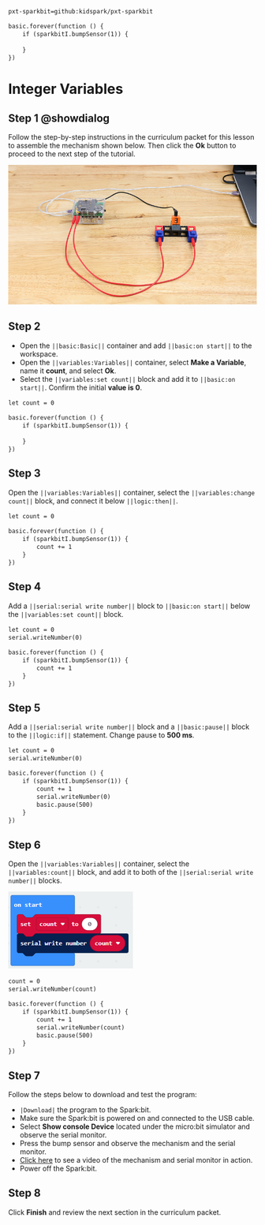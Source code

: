 ```package
pxt-sparkbit=github:kidspark/pxt-sparkbit
```

```template
basic.forever(function () {
    if (sparkbitI.bumpSensor(1)) {
    	
    }
})
```

# Integer Variables

## Step 1 @showdialog

Follow the step-by-step instructions in the curriculum packet for this lesson to assemble the mechanism shown below. Then click the **Ok** button to proceed to the next step of the tutorial.

![integer-variables-1](https://raw.githubusercontent.com/KidSpark/tutorials/master/assets/3-3-integer-variables-1.png)

## Step 2

* Open the ``||basic:Basic||`` container and add ``||basic:on start||`` to the workspace.
* Open the ``||variables:Variables||`` container, select **Make a Variable**, name it **count**, and select **Ok**.
* Select the ``||variables:set count||`` block and add it to ``||basic:on start||``. Confirm the initial **value is 0**. 

```blocks
let count = 0
```

```blocks
basic.forever(function () {
    if (sparkbitI.bumpSensor(1)) {
        
    }
})
```

## Step 3

Open the ``||variables:Variables||`` container, select the ``||variables:change count||`` block, and connect it below ``||logic:then||``.

```blocks
let count = 0
```

```blocks
basic.forever(function () {
    if (sparkbitI.bumpSensor(1)) {
        count += 1
    }
})
```

## Step 4


Add a ``||serial:serial write number||`` block to ``||basic:on start||`` below the ``||variables:set count||`` block.


```blocks
let count = 0
serial.writeNumber(0)
```

```blocks
basic.forever(function () {
    if (sparkbitI.bumpSensor(1)) {
        count += 1
    }
})
```

## Step 5

Add a ``||serial:serial write number||`` block and a ``||basic:pause||`` block to the ``||logic:if||`` statement. Change pause to **500 ms**.

```blocks
let count = 0
serial.writeNumber(0)
```

```blocks
basic.forever(function () {
    if (sparkbitI.bumpSensor(1)) {
        count += 1
        serial.writeNumber(0)
        basic.pause(500)
    }
})
```

## Step 6

Open the ``||variables:Variables||`` container, select the ``||variables:count||`` block, and add it to both of the ``||serial:serial write number||`` blocks.

![set-serial-number](https://raw.githubusercontent.com/KidSpark/tutorials/master/assets/3-3-set-serial-number.png)

```blocks
count = 0
serial.writeNumber(count)
```

```blocks
basic.forever(function () {
    if (sparkbitI.bumpSensor(1)) {
        count += 1
        serial.writeNumber(count)
        basic.pause(500)
    }
})
```

## Step 7

Follow the steps below to download and test the program:
* ``|Download|`` the program to the Spark:bit.
* Make sure the Spark:bit is powered on and connected to the USB cable.
* Select **Show console Device** located under the micro:bit simulator and observe the serial monitor.
* Press the bump sensor and observe the mechanism and the serial monitor.
* [Click here](https://youtu.be/i9J7VC1TM9U) to see a video of the mechanism and serial monitor in action.
* Power off the Spark:bit.

## Step 8

Click **Finish** and review the next section in the curriculum packet.